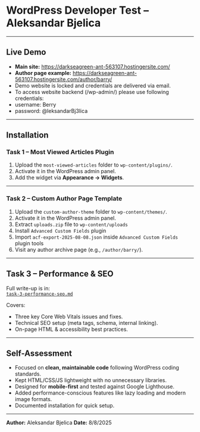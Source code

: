 # WordPress Developer Test – Aleksandar Bjelica

---

## Live Demo

- **Main site:** https://darkseagreen-ant-563107.hostingersite.com/  
- **Author page example:** https://darkseagreen-ant-563107.hostingersite.com/author/barry/
- Demo website is locked and credentials are delivered via email.
- To access website backend (/wp-admin/) please use following credentials:
- username: Berry
- password: @leksandarBj3lica

---

## Installation

### Task 1 – Most Viewed Articles Plugin

1. Upload the `most-viewed-articles` folder to `wp-content/plugins/`.
2. Activate it in the WordPress admin panel.
3. Add the widget via **Appearance → Widgets**.

---

### Task 2 – Custom Author Page Template

1. Upload the `custom-author-theme` folder to `wp-content/themes/`.
2. Activate it in the WordPress admin panel.
3. Extract `uploads.zip` file to `wp-content/uploads`
4. Install `Advanced Custom Fields` plugin
5. Import `acf-export-2025-08-08.json` inside `Advanced Custom Fields` plugin tools
6. Visit any author archive page (e.g., `/author/barry/`).

---

## Task 3 – Performance & SEO

Full write-up is in:  
[`task-3-performance-seo.md`](task-3-performance-seo/performance-seo.md)  

Covers:
- Three key Core Web Vitals issues and fixes.
- Technical SEO setup (meta tags, schema, internal linking).
- On-page HTML & accessibility best practices.

---

## Self-Assessment

- Focused on **clean, maintainable code** following WordPress coding standards.
- Kept HTML/CSS/JS lightweight with no unnecessary libraries.
- Designed for **mobile-first** and tested against Google Lighthouse.
- Added performance-conscious features like lazy loading and modern image formats.
- Documented installation for quick setup.

---

**Author:** Aleksandar Bjelica
**Date:** 8/8/2025








